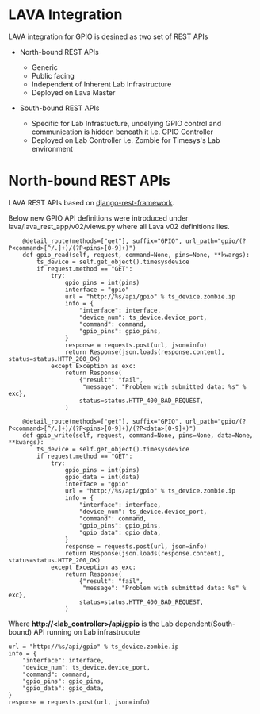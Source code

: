 # LAVA Integration

LAVA integration for GPIO is desined as two set of REST APIs
* North-bound REST APIs
  * Generic
  * Public facing
  * Independent of Inherent Lab Infrastructure
  * Deployed on Lava Master
 
* South-bound REST APIs
  * Specific for Lab Infrastucture, undelying GPIO control and communication is hidden beneath it i.e. GPIO Controller
  * Deployed on Lab Controller i.e. Zombie for Timesys's Lab environment


# North-bound REST APIs
LAVA REST APIs based on [django-rest-framework](https://www.django-rest-framework.org/).

Below new GPIO API definitions were introduced under lava/lava_rest_app/v02/views.py where all Lava v02 definitions lies.

```
    @detail_route(methods=["get"], suffix="GPIO", url_path="gpio/(?P<command>[^/.]+)/(?P<pins>[0-9]+)")
    def gpio_read(self, request, command=None, pins=None, **kwargs):
        ts_device = self.get_object().timesysdevice
        if request.method == "GET":
            try:
                gpio_pins = int(pins)
                interface = "gpio"
                url = "http://%s/api/gpio" % ts_device.zombie.ip
                info = {
                    "interface": interface,
                    "device_num": ts_device.device_port,
                    "command": command,
                    "gpio_pins": gpio_pins,
                }
                response = requests.post(url, json=info)
                return Response(json.loads(response.content), status=status.HTTP_200_OK)
            except Exception as exc:
                return Response(
                    {"result": "fail",
                     "message": "Problem with submitted data: %s" % exc},
                    status=status.HTTP_400_BAD_REQUEST,
                )
        
    @detail_route(methods=["get"], suffix="GPIO", url_path="gpio/(?P<command>[^/.]+)/(?P<pins>[0-9]+)/(?P<data>[0-9]+)")
    def gpio_write(self, request, command=None, pins=None, data=None, **kwargs):
        ts_device = self.get_object().timesysdevice
        if request.method == "GET":
            try:
                gpio_pins = int(pins)
                gpio_data = int(data)
                interface = "gpio"
                url = "http://%s/api/gpio" % ts_device.zombie.ip
                info = {
                    "interface": interface,
                    "device_num": ts_device.device_port,
                    "command": command,
                    "gpio_pins": gpio_pins,
                    "gpio_data": gpio_data,
                }
                response = requests.post(url, json=info)
                return Response(json.loads(response.content), status=status.HTTP_200_OK)
            except Exception as exc:
                return Response(
                    {"result": "fail",
                     "message": "Problem with submitted data: %s" % exc},
                    status=status.HTTP_400_BAD_REQUEST,
                )
```

Where **http://<lab_controller>/api/gpio** is the Lab dependent(South-bound) API running on Lab infrastrucute

```
url = "http://%s/api/gpio" % ts_device.zombie.ip
info = {
    "interface": interface,
    "device_num": ts_device.device_port,
    "command": command,
    "gpio_pins": gpio_pins,
    "gpio_data": gpio_data,
}
response = requests.post(url, json=info)

```







